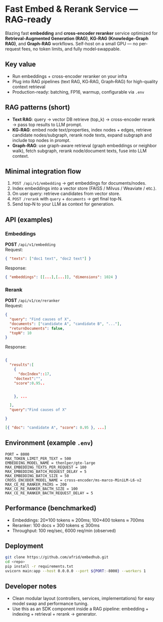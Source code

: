# Fast Embed & Rerank Service — RAG-ready

Blazing fast **embedding** and **cross-encoder reranker** service optimized for **Retrieval-Augmented Generation (RAG)**, **KG‑RAG (Knowledge-Graph RAG)**, and **Graph‑RAG** workflows. Self-host on a small GPU — no per-request fees, no token limits, and fully model‑swappable.

## Key value

- Run embeddings + cross-encoder reranker on your infra
- Plug into RAG pipelines (text RAG, KG‑RAG, Graph‑RAG) for high-quality context retrieval
- Production-ready: batching, FP16, warmup, configurable via `.env`

## RAG patterns (short)

- **Text RAG**: query → vector DB retrieve (top_k) → cross-encoder rerank → pass top results to LLM prompt.
- **KG‑RAG**: embed node text/properties, index nodes + edges, retrieve candidate nodes/subgraph, rerank node texts, expand subgraph and include top nodes in prompt.
- **Graph‑RAG**: use graph-aware retrieval (graph embeddings or neighbor walk), fetch subgraph, rerank node/document texts, fuse into LLM context.

## Minimal integration flow

1. `POST /api/v1/embedding` → get embeddings for documents/nodes.
2. Index embeddings into a vector store (FAISS / Milvus / Weaviate / etc.).
3. On user query: retrieve candidates from vector store.
4. `POST /rerank` with `query` + `documents` → get final top‑N.
5. Send top‑N to your LLM as context for generation.

## API (examples)

### Embeddings

**POST** `/api/v1/embedding`  
Request:

```json
{ "texts": ["doc1 text", "doc2 text"] }
```

Response:

```json
{ "embeddings": [[...],[...]], "dimensions": 1024 }
```

### Rerank

**POST** `/api/v1/ce/reranker`  
Request:

```json
{
  "query": "Find causes of X",
  "documents": ["candidate A", "candidate B", "..."],
  "returnDocuments": false,
  "topN": 10
}
```

Response:

```json

{
  "results":[
    {
      "docIndex"::17,
    "doctext":"",
    "score":0.95..


    }, ...

  ],
  "query":"Find causes of X"

}

[{ "doc": "candidate A", "score": 0.95 }, ...]
```

## Environment (example `.env`)

```env
PORT = 8000
MAX_TOKEN_LIMIT_PER_TEXT = 500
EMBEDDING_MODEL_NAME = thenlper/gte-large
MAX_EMBEDDING_TEXTS_PER_REQUEST = 100
MAX_EMBEDDING_BATCH_REQUEST_DELAY = 5
MAX_EMBEDDING_BATCH_SIZE = 50
CROSS_ENCODER_MODEL_NAME = cross-encoder/ms-marco-MiniLM-L6-v2
MAX_CE_RE_RANKER_PAIRS = 200
MAX_CE_RE_RANKER_BACTH_SIZE = 100
MAX_CE_RE_RANKER_BACTH_REQUEST_DELAY = 5
```

## Performance (benchmarked)

- Embeddings: 20×100 tokens ≈ 200ms; 100×400 tokens ≈ 700ms
- Reranker: 100 docs × 300 tokens ≲ 300ms
- Throughput: 100 req/sec, 6000 req/min (observed)

## Deployment

```bash
git clone https://github.com/afrid/embedhub.git
cd <repo>
pip install -r requirements.txt
uvicorn main:app --host 0.0.0.0 --port ${PORT:-8000} --workers 1
```

## Developer notes

- Clean modular layout (controllers, services, implementations) for easy model swap and performance tuning.
- Use this as an SDK component inside a RAG pipeline: embedding + indexing + retrieval + rerank → generator.
